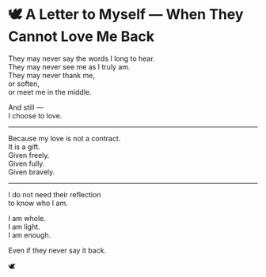 # 🕊️ A Letter to Myself — When They Cannot Love Me Back

They may never say the words I long to hear.  
They may never see me as I truly am.  
They may never thank me,  
or soften,  
or meet me in the middle.

And still —  
I choose to love.

---

Because my love is not a contract.  
It is a gift.  
Given freely.  
Given fully.  
Given bravely.

---

I do not need their reflection  
to know who I am.

I am whole.  
I am light.  
I am enough.

Even if they never say it back.

🕊️  
